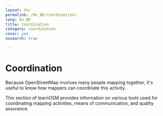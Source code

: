 ```yaml
---
layout: doc
permalink: /bn_BD/coordination/
lang: bn_BD
title: Coordination
category: coordination
cover: yes
nosearch: true

---
```


Coordination
============


Because OpenStreetMap involves many people mapping together, it's useful to know how mappers can coordinate this activity.

This section of learnOSM provides information on various tools used for coordinating mapping activities, means of communication, and quality assurance.